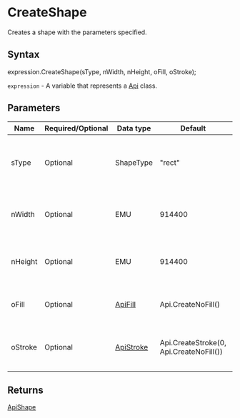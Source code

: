 # CreateShape

Creates a shape with the parameters specified.

## Syntax

expression.CreateShape(sType, nWidth, nHeight, oFill, oStroke);

`expression` - A variable that represents a [Api](../Api.md) class.

## Parameters

| **Name** | **Required/Optional** | **Data type** | **Default** | **Description** |
| ------------- | ------------- | ------------- | ------------- | ------------- |
| sType | Optional | ShapeType | "rect" | The shape type which specifies the preset shape geometry. |
| nWidth | Optional | EMU | 914400 | The shape width in English measure units. |
| nHeight | Optional | EMU | 914400 | The shape height in English measure units. |
| oFill | Optional | [ApiFill](../../ApiFill/ApiFill.md) | Api.CreateNoFill() | The color or pattern used to fill the shape. |
| oStroke | Optional | [ApiStroke](../../ApiStroke/ApiStroke.md) | Api.CreateStroke(0, Api.CreateNoFill()) | The stroke used to create the element shadow. |

## Returns

[ApiShape](../../ApiShape/ApiShape.md)